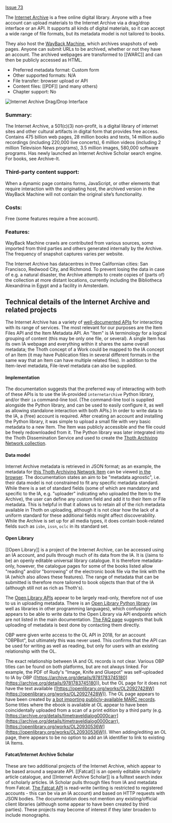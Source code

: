 [Issue 73](https://github.com/thoth-pub/thoth/issues/73)

The [Internet Archive](https://archive.org/) is a free online digital library. Anyone with a free account can upload materials to the Internet Archive via a drag/drop interface or an API. It supports all kinds of digital materials, so it can accept a wide range of file formats, but its metadata model is not tailored to books.

They also host the [WayBack Machine](https://web.archive.org/), which archives snapshots of web pages. Anyone can submit URLs to be archived, whether or not they have an account. The archived webpages are transformed to [[WARC]] and can then be publicly accessed as HTML.

* Preferred metadata format: Custom form
* Other supported formats: N/A
* File transfer: browser upload or API
* Content files: [[PDF]] (and many others)
* Chapter support: No

![Internet Archive Drag/Drop Interface](https://punctumbooks.com/punctum/wp-content/uploads/2020/10/Screenshot-2020-10-15-at-14.04.58.png)

### Summary: 
The Internet Archive, a 501(c)(3) non-profit, is a digital library of internet sites and other cultural artifacts in digital form that provides free access. Contains 475 billion web pages, 28 million books and texts, 14 million audio recordings (including 220,000 live concerts), 6 million videos (including 2 million Television News programs), 3.5 million images, 580,000 software programs. Has newly launched an Internet Archive Scholar search engine. For books, see Archive-It.

### Third-party content support: 
When a dynamic page contains forms, JavaScript, or other elements that require interaction with the originating host, the archived version in the WayBack Machine will not contain the original site’s functionality.

### Costs:
Free (some features require a free account).

### Features: 
WayBack Machine crawls are contributed from various sources, some imported from third parties and others generated internally by the Archive. The frequency of snapshot captures varies per website.

The Internet Archive has datacentres in three Californian cities: San Francisco, Redwood City, and Richmond. To prevent losing the data in case of e.g. a natural disaster, the Archive attempts to create copies of (parts of) the collection at more distant locations, currently including the Bibliotheca Alexandrina in Egypt and a facility in Amsterdam.

## Technical details of the Internet Archive and related projects

The Internet Archive has a variety of [well-documented APIs](https://archive.org/services/docs/api/index.html) for interacting with its range of services. The most relevant for our purposes are the Item Files API and the Item Metadata API. An "Item" is IA terminology for a logical grouping of content (this may be only one file, or several). A single Item has its own IA webpage and everything within it shares the same overall metadata; the Thoth concept of a Work could be mapped to the IA concept of an Item (it may have Publication files in several different formats in the same way that an Item can have multiple related files). In addition to the Item-level metadata, File-level metadata can also be supplied.

#### Implementation

The documentation suggests that the preferred way of interacting with both of these APIs is to use the IA-provided `internetarchive` Python library, and/or their `ia` command-line tool. (The command-line tool is supplied alongside the Python library, and can be used to easily configure it, as well as allowing standalone interaction with both APIs.) In order to write data to the IA, a (free) account is required. After creating an account and installing the Python library, it was simple to upload a small file with very basic metadata to a new Item. The Item was publicly accessible and the file could be freely redownloaded from it. The Python library was later integrated into the Thoth Dissemination Service and used to create the [Thoth Archiving Network collection](https://archive.org/details/thoth-archiving-network).

#### Data model

Internet Archive metadata is retrieved in JSON format; as an example, the metadata for [this Thoth Archiving Network Item](https://archive.org/details/60450f84-3e18-4beb-bafe-87c78b5a0159) can be viewed [in the browser](https://archive.org/metadata/60450f84-3e18-4beb-bafe-87c78b5a0159). The documentation states an aim to be "metadata agnostic", i.e. their data model is not constrained to fit any specific metadata standard. While there is a set of standard fields (some of which are mandatory and specific to the IA, e.g. "uploader" indicating who uploaded the Item to the Archive), the user can define any custom field and add it to their Item or File metadata. This is helpful in that it allows us to retain all of the rich metadata available in Thoth on uploading, although it is not clear how the lack of a uniform standard for these additional fields might affect discoverability. While the Archive is set up for all media types, it does contain book-related fields such as `isbn`, `issn`, `oclc` in its standard set.

#### Open Library

[[Open Library]] is a project of the Internet Archive, can be accessed using an IA account, and pulls through much of its data from the IA. It is (/aims to be) an openly editable universal library catalogue. It is therefore metadata-only, however, the catalogue pages for some of the books listed allow "reading" and/or "borrowing" of the electronic book file via the link with the IA (which also allows these features). The range of metadata that can be submitted is therefore more tailored to book objects than that of the IA (although still not as rich as Thoth's).

The [Open Library APIs](https://openlibrary.org/developers/api) appear to be largely read-only, therefore not of use to us in uploading metadata. There is an [Open Library Python library](https://github.com/internetarchive/openlibrary-client) (as well as libraries in other programming languages), which confusingly appears to be able to write data to the Open Library via API endpoints which are not listed in the main documentation. [The FAQ page](https://openlibrary.org/help/faq/about#bulkimport) suggests that bulk uploading of metadata is best done by contacting them directly.

OBP were given write access to the OL API in 2018, for an account "OBPBot", but ultimately this was never used. This confirms that the API can be used for writing as well as reading, but only for users with an existing relationship with the OL.

The exact relationship between IA and OL records is not clear. Various OBP titles can be found on both platforms, but are not always linked. For example, the PDF of Rudy's "Image, Knife and Gluepot" was self-uploaded to IA by OBP ([https://archive.org/details/9781783745180](https://archive.org/details/9781783745180)), but the OL page for it does not have the text available ([https://openlibrary.org/works/OL20927428W](https://openlibrary.org/works/OL20927428W)). The OL page appears to have been created by [a bot importing publicly-available MARC records](https://openlibrary.org/people/horncBot). Some titles where the ebook is available at OL appear to have been coincidentally uploaded from a scan of a print edition by a third party (e.g. [https://archive.org/details/timetraveldialog0000carr](https://archive.org/details/timetraveldialog0000carr), [https://openlibrary.org/works/OL20930536W](https://openlibrary.org/works/OL20930536W)). When adding/editing an OL page, there appears to be no option to add an IA identifier to link to existing IA Items.

#### Fatcat/Internet Archive Scholar

These are two additional projects of the Internet Archive, which appear to be based around a separate API. [[Fatcat]] is an openly editable scholarly article catalogue, and [[Internet Archive Scholar]] is a fulltext search index of scholarly articles. IA Scholar pulls through files from IA and metadata from Fatcat. [The Fatcat API](https://api.fatcat.wiki/redoc) is read-write (writing is restricted to registered accounts - this can be via an IA account) and based on HTTP requests with JSON bodies. The documentation does not mention any existing/official client libraries (although some appear to have been created by third parties). These projects may become of interest if they later broaden to include monographs.